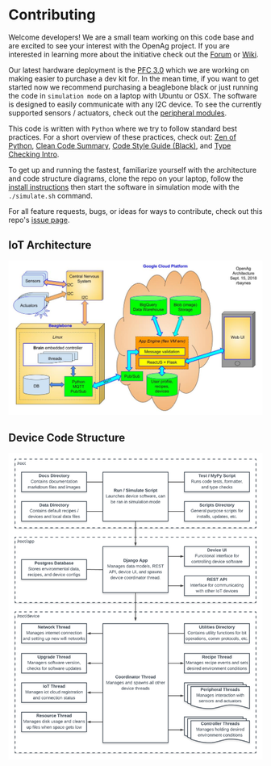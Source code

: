 # Contributing

Welcome developers! We are a small team working on this code base and are excited to see
your interest with the OpenAg project. If you are interested in learning more about the
initiative check out the [Forum](https://forum.openag.media.mit.edu/) or 
[Wiki](https://wiki.openag.media.mit.edu/start).

Our latest hardware deployment is the 
[PFC 3.0](https://wiki.openag.media.mit.edu/pfc_edu_3.0) which we are working on 
making easier to purchase a dev kit for. In the mean time, if you want to get started 
now we recommend purchasing a beaglebone black or just running the code in 
`simulation mode` on a laptop with Ubuntu or OSX. The software is designed to easily
communicate with any I2C device. To see the currently supported sensors / actuators, 
check out the [peripheral modules](device/peripherals/modules).

This code is written with `Python` where we try to follow standard best practices. For 
a short overview of these practices, check out: 
[Zen of Python](https://www.python.org/dev/peps/pep-0020/), 
[Clean Code Summary](http://www.inf.fu-berlin.de/inst/ag-se/teaching/K-CCD-2014/Clean-Code-summary.pdf), 
[Code Style Guide (Black)](https://black.readthedocs.io/en/stable/the_black_code_style.html), 
and [Type Checking Intro](https://mypy.readthedocs.io/en/stable/introduction.html).

To get up and running the fastest, familiarize yourself with the architecture and code 
structure diagrams, clone the repo on your laptop, follow the 
[install instructions](https://github.com/OpenAgInitiative/openag-device-software/blob/master/docs/install.md) 
then start the software in simulation mode with the `./simulate.sh` command. 

For all feature requests, bugs, or ideas for ways to contribute, check out this 
repo's [issue page](https://github.com/OpenAgInitiative/openag-device-software/issues).

## IoT Architecture
![](iot_architecture.jpg)

## Device Code Structure
![](code_structure.png)
